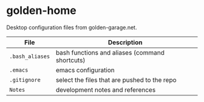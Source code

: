 # golden-home

Desktop configuration files from golden-garage.net.
  
| File                 | Description                                      |
| -------------------- | ------------------------------------------------ |
| `.bash_aliases`      | bash functions and aliases (command shortcuts)   |
| `.emacs`             | emacs configuration                              |
| `.gitignore`         | select the files that are pushed to the repo     |
| `Notes`              | development notes and references                 |

